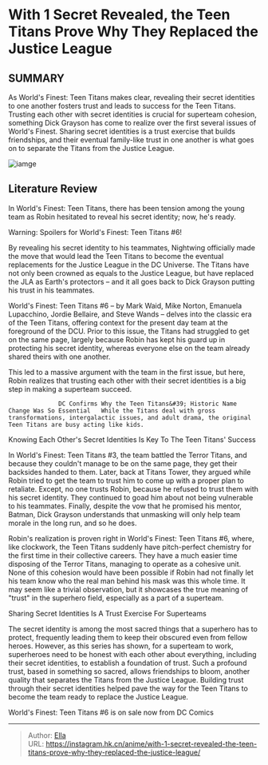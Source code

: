 # With 1 Secret Revealed, the Teen Titans Prove Why They Replaced the Justice League


## SUMMARY 



  As World&#39;s Finest: Teen Titans makes clear, revealing their secret identities to one another fosters trust and leads to success for the Teen Titans.   Trusting each other with secret identities is crucial for superteam cohesion, something Dick Grayson has come to realize over the first several issues of World&#39;s Finest.   Sharing secret identities is a trust exercise that builds friendships, and their eventual family-like trust in one another is what goes on to separate the Titans from the Justice League.  

![iamge](https://static1.srcdn.com/wordpress/wp-content/uploads/2023/11/robin-justice-league-feature.jpg)

## Literature Review

In World&#39;s Finest: Teen Titans, there has been tension among the young team as Robin hesitated to reveal his secret identity; now, he&#39;s ready.




Warning: Spoilers for World&#39;s Finest: Teen Titans #6!




By revealing his secret identity to his teammates, Nightwing officially made the move that would lead the Teen Titans to become the eventual replacements for the Justice League in the DC Universe. The Titans have not only been crowned as equals to the Justice League, but have replaced the JLA as Earth&#39;s protectors – and it all goes back to Dick Grayson putting his trust in his teammates.

World&#39;s Finest: Teen Titans #6 – by Mark Waid, Mike Norton, Emanuela Lupacchino, Jordie Bellaire, and Steve Wands – delves into the classic era of the Teen Titans, offering context for the present day team at the foreground of the DCU. Prior to this issue, the Titans had struggled to get on the same page, largely because Robin has kept his guard up in protecting his secret identity, whereas everyone else on the team already shared theirs with one another.

          




This led to a massive argument with the team in the first issue, but here, Robin realizes that trusting each other with their secret identities is a big step in making a superteam succeed.

                  DC Confirms Why the Teen Titans&#39; Historic Name Change Was So Essential   While the Titans deal with gross transformations, intergalactic issues, and adult drama, the original Teen Titans are busy acting like kids.   


 Knowing Each Other&#39;s Secret Identities Is Key To The Teen Titans&#39; Success 


          

In World&#39;s Finest: Teen Titans #3, the team battled the Terror Titans, and because they couldn&#39;t manage to be on the same page, they get their backsides handed to them. Later, back at Titans Tower, they argued while Robin tried to get the team to trust him to come up with a proper plan to retaliate. Except, no one trusts Robin, because he refused to trust them with his secret identity. They continued to goad him about not being vulnerable to his teammates. Finally, despite the vow that he promised his mentor, Batman, Dick Grayson understands that unmasking will only help team morale in the long run, and so he does.




Robin&#39;s realization is proven right in World&#39;s Finest: Teen Titans #6, where, like clockwork, the Teen Titans suddenly have pitch-perfect chemistry for the first time in their collective careers. They have a much easier time disposing of the Terror Titans, managing to operate as a cohesive unit. None of this cohesion would have been possible if Robin had not finally let his team know who the real man behind his mask was this whole time. It may seem like a trivial observation, but it showcases the true meaning of &#34;trust&#34; in the superhero field, especially as a part of a superteam.



 Sharing Secret Identities Is A Trust Exercise For Superteams 


          

The secret identity is among the most sacred things that a superhero has to protect, frequently leading them to keep their obscured even from fellow heroes. However, as this series has shown, for a superteam to work, superheroes need to be honest with each other about everything, including their secret identities, to establish a foundation of trust. Such a profound trust, based in something so sacred, allows friendships to bloom, another quality that separates the Titans from the Justice League. Building trust through their secret identities helped pave the way for the Teen Titans to become the team ready to replace the Justice League.






World&#39;s Finest: Teen Titans #6 is on sale now from DC Comics





---

> Author: [Ella](https://instagram.hk.cn/)  
> URL: https://instagram.hk.cn/anime/with-1-secret-revealed-the-teen-titans-prove-why-they-replaced-the-justice-league/  

